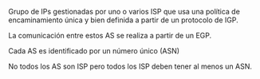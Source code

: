 Grupo de IPs gestionadas por uno o varios ISP que usa una política de encaminamiento única y bien definida a partir de un protocolo de IGP.

La comunicación entre estos AS se realiza a partir de un EGP.

Cada AS es identificado por un número único (ASN)





No todos los AS son ISP pero todos los ISP deben tener al menos un ASN.